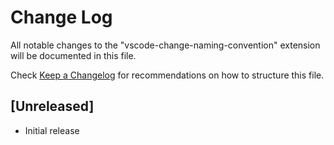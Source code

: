 # Change Log

All notable changes to the "vscode-change-naming-convention" extension will be documented in this file.

Check [Keep a Changelog](http://keepachangelog.com/) for recommendations on how to structure this file.

## [Unreleased]

- Initial release